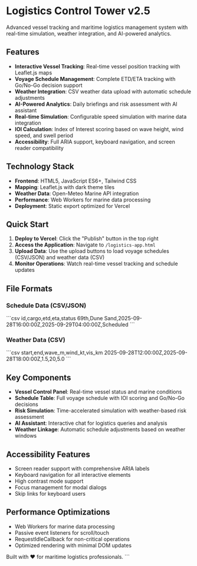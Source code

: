 # Logistics Control Tower v2.5

Advanced vessel tracking and maritime logistics management system with real-time simulation, weather integration, and AI-powered analytics.

## Features

- **Interactive Vessel Tracking**: Real-time vessel position tracking with Leaflet.js maps
- **Voyage Schedule Management**: Complete ETD/ETA tracking with Go/No-Go decision support
- **Weather Integration**: CSV weather data upload with automatic schedule adjustments
- **AI-Powered Analytics**: Daily briefings and risk assessment with AI assistant
- **Real-time Simulation**: Configurable speed simulation with marine data integration
- **IOI Calculation**: Index of Interest scoring based on wave height, wind speed, and swell period
- **Accessibility**: Full ARIA support, keyboard navigation, and screen reader compatibility

## Technology Stack

- **Frontend**: HTML5, JavaScript ES6+, Tailwind CSS
- **Mapping**: Leaflet.js with dark theme tiles
- **Weather Data**: Open-Meteo Marine API integration
- **Performance**: Web Workers for marine data processing
- **Deployment**: Static export optimized for Vercel

## Quick Start

1. **Deploy to Vercel**: Click the "Publish" button in the top right
2. **Access the Application**: Navigate to `/logistics-app.html` 
3. **Upload Data**: Use the upload buttons to load voyage schedules (CSV/JSON) and weather data (CSV)
4. **Monitor Operations**: Watch real-time vessel tracking and schedule updates

## File Formats

### Schedule Data (CSV/JSON)
\`\`\`csv
id,cargo,etd,eta,status
69th,Dune Sand,2025-09-28T16:00:00Z,2025-09-29T04:00:00Z,Scheduled
\`\`\`

### Weather Data (CSV)
\`\`\`csv
start,end,wave_m,wind_kt,vis_km
2025-09-28T12:00:00Z,2025-09-28T18:00:00Z,1.5,20,5.0
\`\`\`

## Key Components

- **Vessel Control Panel**: Real-time vessel status and marine conditions
- **Schedule Table**: Full voyage schedule with IOI scoring and Go/No-Go decisions  
- **Risk Simulation**: Time-accelerated simulation with weather-based risk assessment
- **AI Assistant**: Interactive chat for logistics queries and analysis
- **Weather Linkage**: Automatic schedule adjustments based on weather windows

## Accessibility Features

- Screen reader support with comprehensive ARIA labels
- Keyboard navigation for all interactive elements
- High contrast mode support
- Focus management for modal dialogs
- Skip links for keyboard users

## Performance Optimizations

- Web Workers for marine data processing
- Passive event listeners for scroll/touch
- RequestIdleCallback for non-critical operations
- Optimized rendering with minimal DOM updates

Built with ❤️ for maritime logistics professionals.
\`\`\`

```json file="" isHidden
